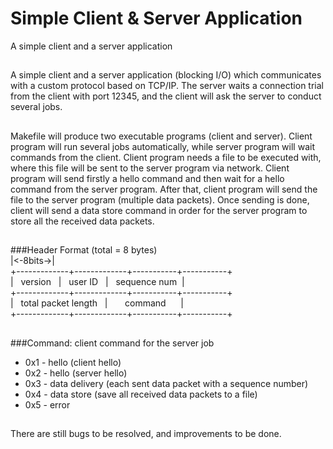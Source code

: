 # Simple Client & Server Application
A simple client and a server application

##
A simple client and a server application (blocking I/O) which communicates with a custom protocol based on TCP/IP. 
The server waits a connection trial from the client with port 12345, and the client will ask the server to conduct several jobs.

##
Makefile will produce two executable programs (client and server). Client program will run several jobs automatically, while server program will wait commands from the client. Client program needs a file to be executed with, where this file will be sent to the server program via network. Client program will send firstly a hello command and then wait for a hello command from the server program. After that, client program will send the file to the server program (multiple data packets). Once sending is done, client will send a data store command in order for the server program to store all the received data packets.

##
###Header Format (total = 8 bytes)<br>
|<-8bits->|<br>
+-------------+-------------+-----------+-----------+<br>
| &nbsp; version &nbsp; | &nbsp; user ID &nbsp; | &nbsp; sequence num &nbsp;|<br>
+-------------+-------------+-----------+-----------+<br>
| &nbsp; total packet length &nbsp; | &nbsp;&nbsp;&nbsp;&nbsp;&nbsp; command &nbsp;&nbsp;&nbsp;&nbsp; |<br>
+-------------+-------------+-----------+-----------+<br>

##
###Command: client command for the server job
- 0x1 - hello (client hello)
- 0x2 - hello (server hello)
- 0x3 - data delivery (each sent data packet with a sequence number)
- 0x4 - data store (save all received data packets to a file)
- 0x5 - error

##
There are still bugs to be resolved, and improvements to be done.
